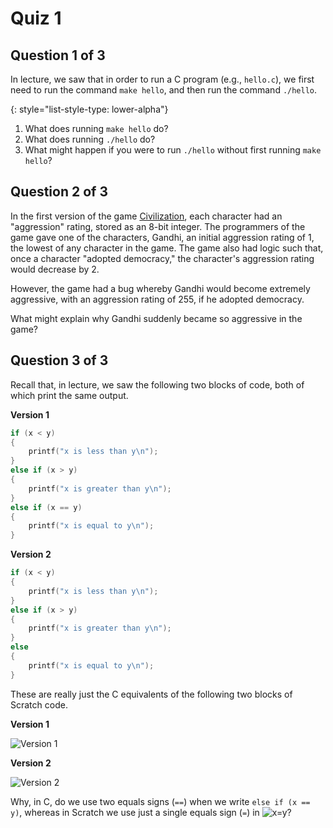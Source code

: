 # Quiz 1

## Question 1 of 3

In lecture, we saw that in order to run a C program (e.g., `hello.c`), we first need to run the command `make hello`, and then run the command `./hello`.

{: style="list-style-type: lower-alpha"}
1. What does running `make hello` do?
1. What does running `./hello` do?
1. What might happen if you were to run `./hello` without first running `make hello`?

## Question 2 of 3

In the first version of the game [Civilization](https://civilization.com/), each character had an "aggression" rating, stored as an 8-bit integer. The programmers of the game gave one of the characters, Gandhi, an initial aggression rating of 1, the lowest of any character in the game. The game also had logic such that, once a character "adopted democracy," the character's aggression rating would decrease by 2.

However, the game had a bug whereby Gandhi would become extremely aggressive, with an aggression rating of 255, if he adopted democracy.

What might explain why Gandhi suddenly became so aggressive in the game?

## Question 3 of 3

Recall that, in lecture, we saw the following two blocks of code, both of which print the same output.

**Version 1**

```c
if (x < y)
{
    printf("x is less than y\n");
}
else if (x > y)
{
    printf("x is greater than y\n");
}
else if (x == y)
{
    printf("x is equal to y\n");
}
```

**Version 2**

```c
if (x < y)
{
    printf("x is less than y\n");
}
else if (x > y)
{
    printf("x is greater than y\n");
}
else
{
    printf("x is equal to y\n");
}
```

These are really just the C equivalents of the following two blocks of Scratch code.

**Version 1**

![Version 1](v1.png)

**Version 2**

![Version 2](v2.png)

Why, in C, do we use two equals signs (`==`) when we write `else if (x == y)`, whereas in Scratch we use just a single equals sign (`=`) in ![x=y](x=y.png)?
